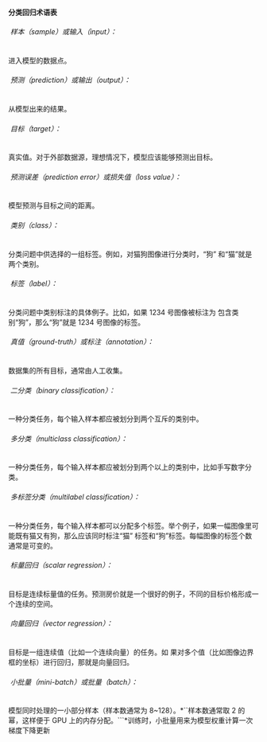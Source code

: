 #### 分类回归术语表

######  样本（sample）或输入（input）：

进入模型的数据点。

######  预测（prediction）或输出（output）：

从模型出来的结果。

######  目标（target）：

真实值。对于外部数据源，理想情况下，模型应该能够预测出目标。

######  预测误差（prediction error）或损失值（loss value）：

模型预测与目标之间的距离。

######  类别（class）：

分类问题中供选择的一组标签。例如，对猫狗图像进行分类时，“狗”
和“猫”就是两个类别。

######  标签（label）：

分类问题中类别标注的具体例子。比如，如果 1234 号图像被标注为
包含类别“狗”，那么“狗”就是 1234 号图像的标签。

######  真值（ground-truth）或标注（annotation）：

数据集的所有目标，通常由人工收集。

######  二分类（binary classification）：

一种分类任务，每个输入样本都应被划分到两个互斥的类别中。

######  多分类（multiclass classification）：

一种分类任务，每个输入样本都应被划分到两个以上的类别中，比如手写数字分类。

######  多标签分类（multilabel classification）：

一种分类任务，每个输入样本都可以分配多个标签。举个例子，如果一幅图像里可能既有猫又有狗，那么应该同时标注“猫”
标签和“狗”标签。每幅图像的标签个数通常是可变的。

######  标量回归（scalar regression）：

目标是连续标量值的任务。预测房价就是一个很好的例子，不同的目标价格形成一个连续的空间。

######  向量回归（vector regression）：

目标是一组连续值（比如一个连续向量）的任务。如
果对多个值（比如图像边界框的坐标）进行回归，那就是向量回归。

######  小批量（mini-batch）或批量（batch）：

模型同时处理的一小部分样本（样本数通常为 8~128）。*``样本数通常取 2 的幂，这样便于 GPU 上的内存分配。```*训练时，小批量用来为模型权重计算一次梯度下降更新

